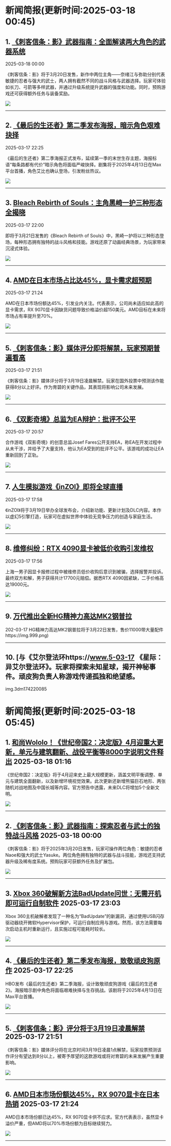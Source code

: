 # 新闻简报(更新时间:2025-03-18 00:45)

## 1. [《刺客信条：影》武器指南：全面解读两大角色的武器系统](https://news.xbox.com/en-us/2025/03/17/assassins-creed-shadows-weapon-guide/)  
2025-03-18 00:00  

《刺客信条：影》将于3月20日发售，新作中两位主角——奈绪江与弥助分别代表敏捷的忍者与强大的武士，两人拥有截然不同的战斗风格与武器选择。玩家可体验如长刀、弓箭等多样武器，并通过升级系统提升武器的强度和功能。同时，预购游戏还可获得额外任务与装备奖励。  

![](https://pub-f354ec240bea480db7320bd0e29d972e.r2.dev/sites/2/2025/03/MAIN-THUMBNAIL-AC-Shadows-d08ebbbba185fdf989cc-1024x576.jpg)

---

## 2. [《最后的生还者》第二季发布海报，暗示角色艰难抉择](https://www.3dmgame.com/news/202503/3916569.html)  
2025-03-17 22:25  

《最后的生还者》第二季海报正式发布，延续第一季的末世生存主题，海报标语“每条路都有代价”暗示角色将面临严峻抉择。剧集将于2025年4月13日在Max平台首播，角色艾比也确认登场，引发粉丝热议。  

![](https://img.3dmgame.com/uploads/images/news/20250317/1742221456_680957.jpg)

---

## 3. [Bleach Rebirth of Souls：主角黑崎一护三种形态全揭晓](https://news.xbox.com/en-us/2025/03/17/bleach-rebirth-of-souls-ichigo/)  
2025-03-17 22:00  

即将于3月21日发售的《Bleach Rebirth of Souls》中，黑崎一护将以三种形态登场，每种形态拥有独特的战斗风格和技能。游戏还原了动画经典场景，为玩家带来沉浸式体验。  

![](https://pub-f354ec240bea480db7320bd0e29d972e.r2.dev/sites/2/2025/03/Xbox-Wire_Hero-6f6a0b1e91ca4ada8ea1-1900x1080.jpg)

---

## 4. [AMD在日本市场占比达45%，显卡需求超预期](https://www.3dmgame.com/news/202503/3916567.html)  
2025-03-17 21:24  

AMD在日本市场份额达45%，引发业内关注。代表表示，公司尚未适应如此高的显卡需求，RX 9070显卡因缺货问题导致价格溢价超150美元。AMD目标在未来将市场占有率提升至70%。  

![](https://img.3dmgame.com/uploads/images/news/20250317/1742217725_410649_jpg_r.jpg)

---

## 5. [《刺客信条：影》媒体评分即将解禁，玩家预期普遍看高](https://www.3dmgame.com/news/202503/3916568.html)  
2025-03-17 21:51  

《刺客信条：影》媒体评分将于3月19日凌晨解禁。玩家在国外投票中预测该作能获得8分以上好评。作为育碧的关键作品，其表现将影响公司未来发展。  

![](https://img.3dmgame.com/uploads/images/news/20250317/1742219449_725139.jpg)

---

## 6. [《双影奇境》总监为EA辩护：批评不公平](https://www.3dmgame.com/news/202503/3916566.html)  
2025-03-17 20:57  

合作游戏《双影奇境》的创意总监Josef Fares公开支持EA，称EA在开发过程中从未干涉，并给予了大量支持，他认为EA受到的批评不公平。该游戏的成功让EA重新回到了正轨。  

![](https://img.3dmgame.com/uploads/images/news/20250317/1742215798_950862_jpg_r.jpg)

---

## 7. [人生模拟游戏《inZOI》即将全球直播](https://www.3dmgame.com/news/202503/3916563.html)  
2025-03-17 17:58  

《inZOI》将于3月19日举办全球发布会，介绍新功能、更新计划及DLC内容。本作以虚幻5引擎打造，玩家可在虚拟世界中体验无竞争压力的创造与家庭生活。  

![](https://img.3dmgame.com/uploads/images/news/20250317/1742205364_185723.jpg)

---

## 8. [维修纠纷：RTX 4090显卡被低价收购引发维权](https://www.3dmgame.com/news/202503/3916561.html)  
2025-03-17 17:56  

上海一男子因显卡报修过程中被维修员低价收购后意识到被骗，选择报警并投诉。最终双方和解，男子获得共计17700元赔偿。据悉RTX 4090因紧缺，二手价格高达19000元。  

![](https://img.3dmgame.com/uploads/images/news/20250317/1742202002_767153.jpg)  

---

## 9. [万代推出全新HG精神力高达MK2钢普拉](https://www.3dmgame)  
202-03-17 HG精神力高达MK2钢普拉将于3月22日发售，售价11000带大量配件https://img.999.png)

---

## 10. [与《艾尔登法环https://www.5-03-17 《星际：异艾尔登法环》。玩家将探索未知星球，揭开神秘事件。顽皮狗负责人称游戏传递孤独和绝望感。  

img.3dm174220085
# 新闻简报(更新时间:2025-03-18 05:45)

## 1. [和尚Wololo！《世纪帝国2：决定版》4月迎重大更新，单元与建筑翻新、战役平衡等8000字说明文件释出](https://www.4gamers.com.tw/news/detail/70722/age-of-empires-2-team-delivering-0legendarily-long-8000-word-patch-notes-for-april-update)   2025-03-18 01:16

《世纪帝国2：决定版》将于4月迎来史上最大规模更新，涵盖文明平衡调整、单元与建筑全面翻新，以及新增环境视觉效果。此次更新还新增熊猫巨石地形、两张随机对战地图及中国长城等内容。官方预告中透露，未来DLC将增加5个全新文明。

![](https://img.4gamers.com.tw/puku-clone-version/72e58e4591f5684e46063933bcbd4adb4fc398ca.webp)

---

## 2. [《刺客信条：影》武器指南：探索忍者与武士的独特战斗风格](https://news.xbox.com/en-us/2025/03/17/assassins-creed-shadows-weapon-guide/)   2025-03-18 00:00

《刺客信条：影》将于2025年3月20日发售，玩家可操作两位角色：敏捷的忍者Naoe和强大的武士Yasuke。两位角色拥有独特的武器与战斗技能，游戏还支持武器升级及稀有度系统。预购玩家可获额外任务及扩展包。

![](https://pub-f354ec240bea480db7320bd0e29d972e.r2.dev/sites/2/2025/03/MAIN-THUMBNAIL-AC-Shadows-d08ebbbba185fdf989cc-1024x576.jpg)

---

## 3. [Xbox 360破解新方法BadUpdate问世：无需开机即可运行自制软件](http://nnas.sqngame.com:11201/xboxfan/news)   2025-03-17 23:03

Xbox 360主机破解者发现了一种名为“BadUpdate”的新漏洞，通过使用USB闪存驱动器绕开微软Hypervisor保护，可运行自制应用与游戏。然而，该方法需要每次启动主机时重新运行，且实施过程可能耗时较长。

![](https://static.willmao.com/feed_upload/2025-03-17/22-43-34-phpDcL7DS.png)

---

## 4. [《最后的生还者》第二季发布海报，致敬顽皮狗原作](https://www.3dmgame.com/news/202503/3916569.html)   2025-03-17 22:25

HBO发布《最后的生还者》第二季海报，设计致敬顽皮狗游戏《最后的生还者2》。海报暗示剧中角色将面临艰难抉择与生存挑战。该剧将于2025年4月13日在Max平台首播。

![](https://img.3dmgame.com/uploads/images/news/20250317/1742221456_680957.jpg)

---

## 5. [《刺客信条：影》评分将于3月19日凌晨解禁](https://www.3dmgame.com/news/202503/3916568.html)   2025-03-17 21:51

《刺客信条：影》媒体评分将在北京时间3月19日凌晨1点解禁，玩家投票预测该作评分有望达到8分以上，被寄予厚望的这款游戏或将对育碧的未来发展产生重要影响。

![](https://img.3dmgame.com/uploads/images/news/20250317/1742219449_725139.jpg)

---

## 6. [AMD日本市场份额达45%，RX 9070显卡在日本热销](https://www.3dmgame.com/news/202503/3916567.html)   2025-03-17 21:24

AMD日本市场份额已达45%，RX 9070显卡供不应求。官方代表表示，虽然显卡溢价严重，但AMD将以70%市场份额为目标继续努力。

![](https://img.3dmgame.com/uploads/images/news/20250317/1742217725_410649_jpg_r.jpg)

---